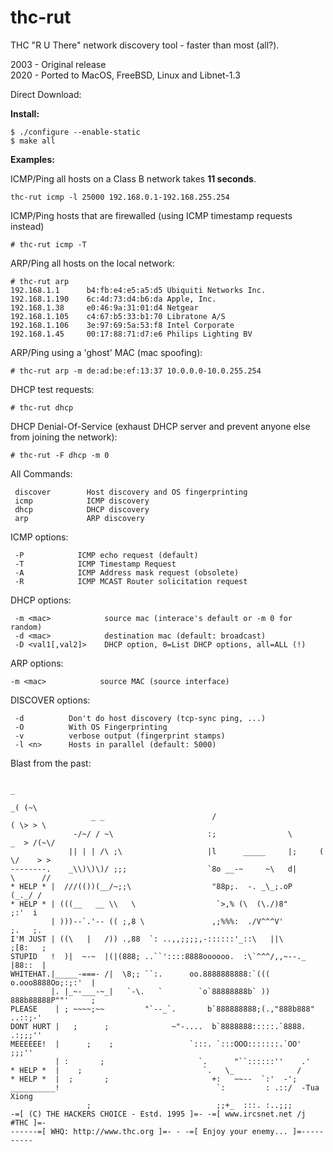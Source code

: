 # thc-rut
THC "R U There" network discovery tool - faster than most (all?).

2003 - Original release  
2020 - Ported to MacOS, FreeBSD, Linux and Libnet-1.3  

Direct Download: 

**Install:**
```
$ ./configure --enable-static
$ make all
```

**Examples:**

ICMP/Ping all hosts on a Class B network takes **11 seconds**. 
```
thc-rut icmp -l 25000 192.168.0.1-192.168.255.254
```

ICMP/Ping hosts that are firewalled (using ICMP timestamp requests instead)
```
# thc-rut icmp -T 
```

ARP/Ping all hosts on the local network:
```
# thc-rut arp
192.168.1.1      b4:fb:e4:e5:a5:d5 Ubiquiti Networks Inc.
192.168.1.190    6c:4d:73:d4:b6:da Apple, Inc.
192.168.1.38     e0:46:9a:31:01:d4 Netgear
192.168.1.105    c4:67:b5:33:b1:70 Libratone A/S
192.168.1.106    3e:97:69:5a:53:f8 Intel Corporate
192.168.1.45     00:17:88:71:d7:e6 Philips Lighting BV
```

ARP/Ping using a 'ghost' MAC (mac spoofing):
```
# thc-rut arp -m de:ad:be:ef:13:37 10.0.0.0-10.0.255.254
```

DHCP test requests:
```
# thc-rut dhcp
```

DHCP Denial-Of-Service (exhaust DHCP server and prevent anyone else from joining the network):
```
# thc-rut -F dhcp -m 0
```

All Commands:
```
 discover        Host discovery and OS fingerprinting
 icmp            ICMP discovery
 dhcp            DHCP discovery
 arp             ARP discovery
```

ICMP options:
```
 -P            ICMP echo request (default)
 -T            ICMP Timestamp Request
 -A            ICMP Address mask request (obsolete)
 -R            ICMP MCAST Router solicitation request
 ```

DHCP options:
```
 -m <mac>            source mac (interace's default or -m 0 for random)
 -d <mac>            destination mac (default: broadcast)
 -D <val1[,val2]>    DHCP option, 0=List DHCP options, all=ALL (!)
```

ARP options:
```
-m <mac>            source MAC (source interface)
```

DISCOVER options:
```
 -d          Don't do host discovery (tcp-sync ping, ...)
 -O          With OS Fingerprinting
 -v          verbose output (fingerprint stamps)
 -l <n>      Hosts in parallel (default: 5000)
 ```

Blast from the past:
```
                                                                           _
                                                                         _( (~\
                  _ _                        /                          ( \> > \
              -/~/ / ~\                     :;                \       _  > /(~\/
             || | | /\ ;\                   |l      _____     |;     ( \/    > >
--------.    _\\)\)\)/ ;;;                  `8o __-~     ~\   d|      \      //
* HELP * |  ///(())(__/~;;\                  "88p;.  -. _\_;.oP        (_._/ /
* HELP * | (((__   __ \\   \                  `>,% (\  (\./)8"         ;:'  i
         | )))--`.'-- (( ;,8 \               ,;%%%:  ./V^^^V'          ;.   ;.
I'M JUST | ((\   |   /)) .,88  `: ..,,;;;;,-::::::'_::\   ||\         ;[8:   ;
STUPID   !  )|  ~-~  |(|(888; ..``'::::8888oooooo.  :\`^^^/,,~--._    |88::  |
WHITEHAT.|_____-===- /|  \8;; ``:.      oo.8888888888:`((( o.ooo8888Oo;:;:'  |
         |. |_~-___-~_|   `-\.   `        `o`88888888b` )) 888b88888P""'     ;
PLEASE    | ; ~~~~;~~         "`--_`.       b`888888888;(.,"888b888"  ..::;-'
DONT HURT |   ;      ;              ~"-....  b`8888888:::::.`8888. .:;;;''
MEEEEEE!  |      ;    ;                 `:::. `:::OOO:::::::.`OO' ;;;''
          | :       ;                     `.      "``::::::''    .'
* HELP *  |    ;                           `.   \_              /
* HELP *  |  ;       ;                       +:   ~~--  `:'  -';
__________!                                   `:         : .::/  -Tua Xiong
                 ;                            ;;+_  :::. :..;;;
-=[ (C) THE HACKERS CHOICE - Estd. 1995 ]=- -=[ www.ircsnet.net /j #THC ]=-
------=[ WHQ: http://www.thc.org ]=- - -=[ Enjoy your enemy... ]=----------
```
